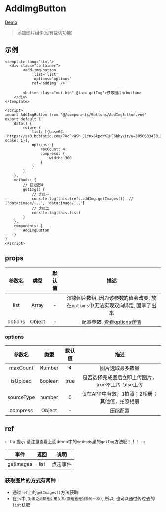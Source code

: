 # AddImgButton
[Demo](http://infozx.gitee.io/infozx_temp/dist/module/addImgButton.html)
> 添加图片组件(没有裁切功能)

## 示例
``` vue{13}
<template lang="html">
  <div class="container">
		<add-img-button
			:list='list'
			:options='options'
			ref='addImg' />

		<button class="mui-btn" @tap='getImg'>获取图片</button>
	</div>
</template>

<script>
import AddImgButton from '@/components/Buttons/AddImgButton.vue'
export default {
	data() {
		return {
			list: [{base64: 'https://ss3.bdstatic.com/70cFv8Sh_Q1YnxGkpoWK1HF6hhy/it/u=3058633453,130863776&fm=27&gp=0.jpg', scale: 1}],
			options: {
				maxCount: 4,
				compress: {
					width: 300
				}
			}
		}
	},
	methods: {
		// 获取图片
		getImg() {
			// 方式一
			console.log(this.$refs.addImg.getImages()) 	// ['data:image/...', 'data:image/...']
			// 方式二
			console.log(this.list)
		}
	},
	components: {
		AddImgButton
	}
}
</script>
```
## props
|参数名|类型|默认值|描述|
|:---:|:---:|:---:|:---:|
|list|Array|-|渲染图片数组, 因为该参数的值会改变, 放在`options`中无法实现双向绑定, 固拿了出来|
|options|Object|-|配置参数, [查看options详情](#options)|

### options
|参数名|类型|默认值|描述|
|:---:|:---:|:---:|:---:|
|maxCount|Number|4|图片选取最多数量|
|isUpload|Boolean|true|是否选择完成图后立即上传图片，true不上传  false上传|
|sourceType|number|0|仅在APP中有效，1拍照；2相册；其他值，拍照相册|
|compress|Object|-|压缩配置|

## ref
::: tip 提示
请注意查看上面demo中的`methods`里的`getImg`方法哦！！！
:::

|事件|返回|说明|
|:---:|:---:|:---:|
|getImages|list|点击事件|

### 获取图片的方式有两种
- 通过`ref`上的`getImages()`方法获取
- 在`js`中, `对象之间都是引用关系(数组也是对象的一种)`, 所以, 也可以通过传过去的`list`获取
